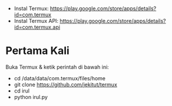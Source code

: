 - Instal Termux: https://play.google.com/store/apps/details?id=com.termux
- Instal Termux API: https://play.google.com/store/apps/details?id=com.termux.api

# Pertama Kali
Buka Termux & ketik perintah di bawah ini:
- cd /data/data/com.termux/files/home
- git clone https://github.com/jekitut/termux
- cd irul
- python irul.py
